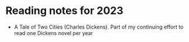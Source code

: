 # Reading notes for 2023

* A Tale of Two Cities (Charles Dickens).  Part of my continuing effort to read one Dickens novel per year
